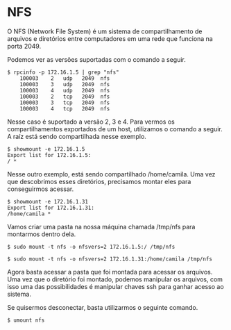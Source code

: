 # NFS

O NFS (Network File System) é um sistema de compartilhamento de arquivos e diretórios entre computadores em uma rede que funciona na porta 2049.

Podemos ver as versões suportadas com o comando a seguir.

```
$ rpcinfo -p 172.16.1.5 | grep "nfs"
    100003    2   udp   2049  nfs
    100003    3   udp   2049  nfs
    100003    4   udp   2049  nfs
    100003    2   tcp   2049  nfs
    100003    3   tcp   2049  nfs
    100003    4   tcp   2049  nfs
```

Nesse caso é suportado a versão 2, 3 e 4. Para vermos os compartilhamentos exportados de um host, utilizamos o comando a seguir. A raíz está sendo compartilhada nesse exemplo.

```
$ showmount -e 172.16.1.5
Export list for 172.16.1.5:
/ *
```

Nesse outro exemplo, está sendo compartilhado /home/camila. Uma vez que descobrimos esses diretórios, precisamos montar eles para conseguirmos acessar.

```
$ showmount -e 172.16.1.31
Export list for 172.16.1.31:
/home/camila *
```

Vamos criar uma pasta na nossa máquina chamada /tmp/nfs para montarmos dentro dela.

```
$ sudo mount -t nfs -o nfsvers=2 172.16.1.5:/ /tmp/nfs

$ sudo mount -t nfs -o nfsvers=2 172.16.1.31:/home/camila /tmp/nfs
```

Agora basta acessar a pasta que foi montada para acessar os arquivos. Uma vez que o diretório foi montado, podemos manipular os arquivos, com isso uma das possibilidades é manipular chaves ssh para ganhar acesso ao sistema.

Se quisermos desconectar, basta utilizarmos o seguinte comando.

```
$ umount nfs
```